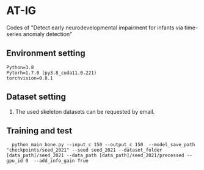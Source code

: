 # AT-IG
Codes of "Detect early neurodevelopmental impairment for infants via time-series anomaly detection"

## Environment setting
    Python=3.8
    Pytorh=1.7.0 (py3.8_cuda11.0.221)
    torchvision=0.8.1  

## Dataset setting
 1. The used skeleton datasets can be requested by email. 
                            

## Training and test
      python main_bone.py --input_c 150 --output_c 150  --model_save_path "checkpoints/seed_2021" --seed seed_2021 --dataset_folder [data_path]/seed_2021 --data_path [data_path]/seed_2021/precessed --gpu_id 0  --add_info_gain True


      
        
